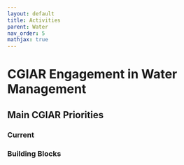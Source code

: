 ```yaml
---
layout: default
title: Activities
parent: Water
nav_order: 5
mathjax: true
---
```


# CGIAR Engagement in Water Management


## Main CGIAR Priorities
### Current

### Building Blocks

